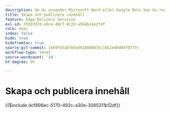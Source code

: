 ```yaml
---
description: Om du använder Microsoft Word eller Google Docs kan du redan skapa innehåll.
title: Skapa och publicera innehåll
feature: Edge Delivery Services
exl-id: 3fd37d7d-e8ce-48c7-8c2d-a564b24e2f4f
role: User
index: false
hide: true
hidefromtoc: true
source-git-commit: 1e69fd3abf8dad01886007bc16b2ed0d0df0777c
workflow-type: tm+mt
source-wordcount: '24'
ht-degree: 0%

---
```


# Skapa och publicera innehåll

{{$include dcf898ec-5170-492c-a30e-3085211b12df}}

